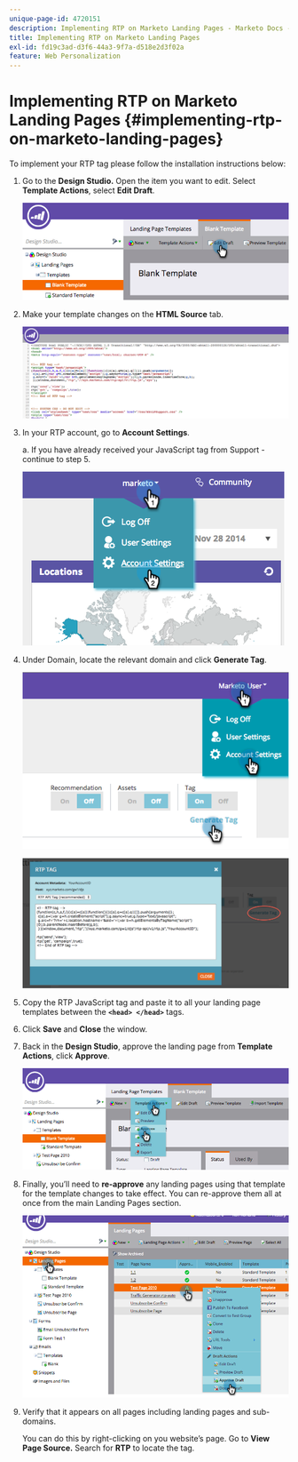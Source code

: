 ```yaml
---
unique-page-id: 4720151
description: Implementing RTP on Marketo Landing Pages - Marketo Docs - Product Documentation
title: Implementing RTP on Marketo Landing Pages
exl-id: fd19c3ad-d3f6-44a3-9f7a-d518e2d3f02a
feature: Web Personalization
---
```

# Implementing RTP on Marketo Landing Pages {#implementing-rtp-on-marketo-landing-pages}

To implement your RTP tag please follow the installation instructions below:

1. Go to the **Design Studio.** Open the item you want to edit. Select **Template Actions**, select **Edit Draft**.

   ![](assets/image2015-4-26-18-3a27-3a4.png)

1. Make your template changes on the **HTML Source** tab.

   ![](assets/image2015-4-26-18-3a28-3a17.png)

1. In your RTP account, go to **Account Settings**.

   a. If you have already received your JavaScript tag from Support - continue to step 5.  

   ![](assets/image2014-11-30-15-3a19-3a21-2.png)

1. Under Domain, locate the relevant domain and click **Generate Tag**.  

   ![](assets/image2015-4-26-18-3a27-3a35.png)

   ![](assets/image2014-11-30-15-3a20-3a17-2.png)

1. Copy the RTP JavaScript tag and paste it to all your landing page templates between the **`<head> </head>`** tags.

1. Click **Save** and **Close** the window.

1. Back in the **Design Studio**, approve the landing page from **Template Actions**, click **Approve**.  

   ![](assets/image2015-4-26-18-3a28-3a30.png)

1. Finally, you’ll need to **re-approve** any landing pages using that template for the template changes to take effect. You can re-approve them all at once from the main Landing Pages section.

   ![](assets/image2015-4-26-18-3a28-3a49.png)

1. Verify that it appears on all pages including landing pages and sub-domains.

   You can do this by right-clicking on you website’s page. Go to **View Page Source.** Search for **RTP** to locate the tag.

